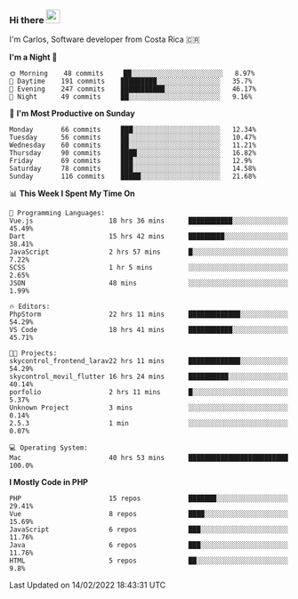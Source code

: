 ### Hi there <img src="https://media.giphy.com/media/hvRJCLFzcasrR4ia7z/giphy.gif" width="25px">

I'm Carlos, Software developer from Costa Rica 🇨🇷

<!--START_SECTION:waka-->
**I'm a Night 🦉** 

```text
🌞 Morning    48 commits     ██░░░░░░░░░░░░░░░░░░░░░░░   8.97% 
🌆 Daytime    191 commits    █████████░░░░░░░░░░░░░░░░   35.7% 
🌃 Evening    247 commits    ███████████░░░░░░░░░░░░░░   46.17% 
🌙 Night      49 commits     ██░░░░░░░░░░░░░░░░░░░░░░░   9.16%

```
📅 **I'm Most Productive on Sunday** 

```text
Monday       66 commits     ███░░░░░░░░░░░░░░░░░░░░░░   12.34% 
Tuesday      56 commits     ██░░░░░░░░░░░░░░░░░░░░░░░   10.47% 
Wednesday    60 commits     ██░░░░░░░░░░░░░░░░░░░░░░░   11.21% 
Thursday     90 commits     ████░░░░░░░░░░░░░░░░░░░░░   16.82% 
Friday       69 commits     ███░░░░░░░░░░░░░░░░░░░░░░   12.9% 
Saturday     78 commits     ███░░░░░░░░░░░░░░░░░░░░░░   14.58% 
Sunday       116 commits    █████░░░░░░░░░░░░░░░░░░░░   21.68%

```


📊 **This Week I Spent My Time On** 

```text
💬 Programming Languages: 
Vue.js                   18 hrs 36 mins      ███████████░░░░░░░░░░░░░░   45.49% 
Dart                     15 hrs 42 mins      █████████░░░░░░░░░░░░░░░░   38.41% 
JavaScript               2 hrs 57 mins       █░░░░░░░░░░░░░░░░░░░░░░░░   7.22% 
SCSS                     1 hr 5 mins         ░░░░░░░░░░░░░░░░░░░░░░░░░   2.65% 
JSON                     48 mins             ░░░░░░░░░░░░░░░░░░░░░░░░░   1.99%

🔥 Editors: 
PhpStorm                 22 hrs 11 mins      █████████████░░░░░░░░░░░░   54.29% 
VS Code                  18 hrs 41 mins      ███████████░░░░░░░░░░░░░░   45.71%

🐱‍💻 Projects: 
skycontrol_frontend_larav22 hrs 11 mins      █████████████░░░░░░░░░░░░   54.29% 
skycontrol_movil_flutter 16 hrs 24 mins      ██████████░░░░░░░░░░░░░░░   40.14% 
porfolio                 2 hrs 11 mins       █░░░░░░░░░░░░░░░░░░░░░░░░   5.37% 
Unknown Project          3 mins              ░░░░░░░░░░░░░░░░░░░░░░░░░   0.14% 
2.5.3                    1 min               ░░░░░░░░░░░░░░░░░░░░░░░░░   0.07%

💻 Operating System: 
Mac                      40 hrs 53 mins      █████████████████████████   100.0%

```

**I Mostly Code in PHP** 

```text
PHP                      15 repos            ███████░░░░░░░░░░░░░░░░░░   29.41% 
Vue                      8 repos             ████░░░░░░░░░░░░░░░░░░░░░   15.69% 
JavaScript               6 repos             ███░░░░░░░░░░░░░░░░░░░░░░   11.76% 
Java                     6 repos             ███░░░░░░░░░░░░░░░░░░░░░░   11.76% 
HTML                     5 repos             ██░░░░░░░░░░░░░░░░░░░░░░░   9.8%

```



 Last Updated on 14/02/2022 18:43:31 UTC
<!--END_SECTION:waka-->
